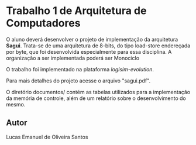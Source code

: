# Trabalho 1 de Arquitetura de Computadores
O aluno deverá desenvolver o projeto de implementação da arquitetura **Sagui**. Trata-se de uma arquitetura de 8-bits, do tipo load-store endereçada por byte, que foi desenvolvida especialmente para essa disciplina. A organização a ser implementada poderá ser Monociclo

O trabalho foi implementado na plataforma *logisim-evolution*.

Para mais detalhes do projeto acesse o arquivo "sagui.pdf".

O diretório documentos/ contém as tabelas utilizados para a implementação da memória de controle, além de um relatório sobre o desenvolvimento do mesmo.

## Autor
Lucas Emanuel de Oliveira Santos

